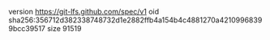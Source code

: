 version https://git-lfs.github.com/spec/v1
oid sha256:356712d382338748732d1e2882ffb4a154b4c4881270a42109968399bcc39517
size 91519
